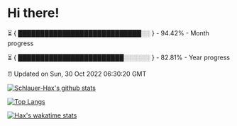 # Hi there!

⏳ { ████████████████████████████░░ } - 94.42% - Month progress

⏳ { ████████████████████████░░░░░░ } - 82.81% - Year progress

⏰ Updated on Sun, 30 Oct 2022 06:30:20 GMT


[![Schlauer-Hax's github stats](https://github-readme-stats.vercel.app/api?username=Schlauer-Hax&show_icons=true&theme=dark&count_private=true)](https://github.com/Schlauer-Hax)


[![Top Langs](https://github-readme-stats.vercel.app/api/top-langs/?username=Schlauer-Hax&layout=compact&theme=dark)](https://github.com/Schlauer-Hax?tab=repositories)


[![Hax's wakatime stats](https://github-readme-stats.vercel.app/api/wakatime?username=Hax&theme=dark)](https://wakatime.com/@Hax)


